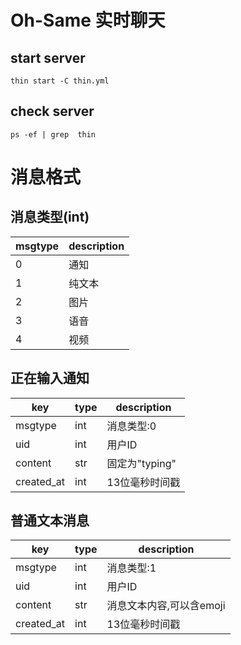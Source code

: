 # Oh-Same 实时聊天

## start server

```
thin start -C thin.yml
```

## check server

```
ps -ef | grep  thin
```


# 消息格式


## 消息类型(int)

msgtype|description
---|---
0|通知
1|纯文本
2|图片
3|语音
4|视频

## 正在输入通知

key|type|description
---|---|---
msgtype|int|消息类型:0
uid|int|用户ID
content|str|固定为"typing"
created_at|int|13位毫秒时间戳

## 普通文本消息

key|type|description
---|---|---
msgtype|int|消息类型:1
uid|int|用户ID
content|str|消息文本内容,可以含emoji
created_at|int|13位毫秒时间戳





